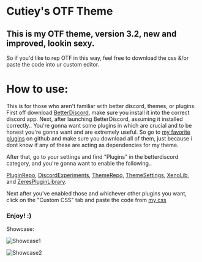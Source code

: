 # Cutiey's OTF Theme
## This is my OTF theme, version 3.2, new and improved, lookin sexy.

So if you'd like to rep OTF in this way, feel free to download the css &/or paste the code into ur custom editor.

# How to use:
This is for those who aren't familiar with better discord, themes, or plugins.
First off download [BetterDiscord](https://betterdiscord.app/), make sure you install it into the correct discord app.
Next, after launching BetterDiscord, assuming it installed correctly.. You're gonna want some plugins in which are crucial and to be honest you're gonna want and are extremely useful. So go to [my favorite plugins](https://github.com/Svxy/My-Favorite-Plugins/tree/main/Cutieys%20Favorite%20Plugins/Plugins) on github and make sure you download all of them, just because i dont know if any of these are acting as dependencies for my theme.

After that, go to your settings and find "Plugins" in the betterdiscord category, and you're gonna want to enable the following..

[PluginRepo](https://github.com/Svxy/My-Favorite-Plugins/blob/main/Cutieys%20Favorite%20Plugins/Plugins/PluginRepo.plugin.js),
[DiscordExperiments](https://github.com/Svxy/My-Favorite-Plugins/blob/main/Cutieys%20Favorite%20Plugins/Plugins/discordexperiments.plugin.js),
[ThemeRepo](https://github.com/Svxy/My-Favorite-Plugins/blob/main/Cutieys%20Favorite%20Plugins/Plugins/ThemeRepo.plugin.js),
[ThemeSettings](https://github.com/Svxy/My-Favorite-Plugins/tree/main/Cutieys%20Favorite%20Plugins/Plugins),
[XenoLib](https://github.com/Svxy/My-Favorite-Plugins/blob/main/Cutieys%20Favorite%20Plugins/Plugins/1XenoLib.plugin.js),
and [ZeresPluginLibrary](https://github.com/Svxy/My-Favorite-Plugins/tree/main/Cutieys%20Favorite%20Plugins/Plugins).

Next after you've enabled those and whichever other plugins you want, click on the "Custom CSS" tab and paste the code from [my css](https://github.com/Svxy/CutieysOTFTheme/blob/main/OTFThemeV3.2.css)

### Enjoy! :)


Showcase:

![Showcase1](https://github.com/Svxy/CutieysOTFTheme/blob/main/theme%20showcase/showcase1.png?raw=true)

![Showcase2](https://github.com/Svxy/CutieysOTFTheme/blob/main/theme%20showcase/showcase%202.png?raw=true)
